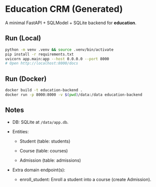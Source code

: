 # Education CRM (Generated)

A minimal FastAPI + SQLModel + SQLite backend for **education**.

## Run (Local)
```bash
python -m venv .venv && source .venv/bin/activate
pip install -r requirements.txt
uvicorn app.main:app --host 0.0.0.0 --port 8000
# Open http://localhost:8000/docs
```

## Run (Docker)
```bash
docker build -t education-backend .
docker run -p 8000:8000 -v $(pwd)/data:/data education-backend
```

## Notes
- DB: SQLite at `/data/app.db`.
- Entities:

  - Student (table: students)

  - Course (table: courses)

  - Admission (table: admissions)

- Extra domain endpoint(s):

  - enroll_student: Enroll a student into a course (create Admission).
